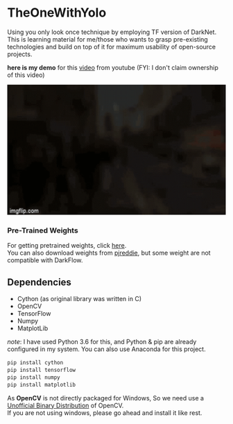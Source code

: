 # TheOneWithYolo
Using you only look once technique by employing TF version of DarkNet. This is learning material for me/those who wants to grasp pre-existing technologies and build on top of it for maximum usability of open-source projects.





<b>here is my demo</b> for this [video](https://youtu.be/NyLF8nHIquM) from youtube (FYI: I don't claim ownership of this video)

<p align="center"> <img src="demo.gif" width="800" height="300" /> </p>

### Pre-Trained Weights

For getting pretrained weights, click [here](https://drive.google.com/drive/folders/0B1tW_VtY7onidEwyQ2FtQVplWEU).<br>
You can also download weights from [pjreddie](https://pjreddie.com/darknet/yolo/), but some weight are not compatible with DarkFlow.

## Dependencies

* Cython (as original library was written in C)
* OpenCV
* TensorFlow
* Numpy
* MatplotLib

_note_: I have used Python 3.6 for this, and Python & pip are already configured in my system. You can also use Anaconda for this project.

```bash
pip install cython
pip install tensorflow
pip install numpy
pip install matplotlib
```
As <b>OpenCV</b> is not directly packaged for Windows, So we need use a [Unofficial Binary Distribution](https://www.lfd.uci.edu/~gohlke/pythonlibs/) of OpenCV.<vr><br>
If you are not using windows, please go ahead and install it like rest.
